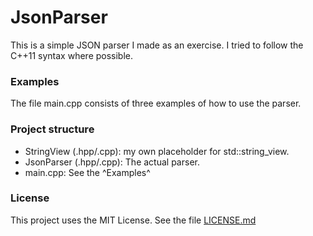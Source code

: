 # JsonParser
This is a simple JSON parser I made as an exercise. I tried to follow the C++11 syntax where possible.

### Examples
The file main.cpp consists of three examples of how to use the parser.

### Project structure
* StringView (.hpp/.cpp): my own placeholder for std::string_view.
* JsonParser (.hpp/.cpp): The actual parser.
* main.cpp: See the ^Examples^

### License
This project uses the MIT License. See the file [LICENSE.md](LICENSE)